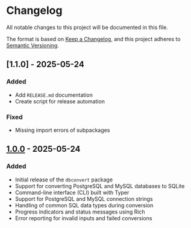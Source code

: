 # Changelog

All notable changes to this project will be documented in this file.

The format is based on [Keep a Changelog](https://keepachangelog.com/en/1.1.0/),
and this project adheres to [Semantic Versioning](https://semver.org/spec/v2.0.0.html).

## [1.1.0] - 2025-05-24

### Added
- Add `RELEASE.md` documentation
- Create script for release automation

### Fixed
- Missing import errors of subpackages

## [1.0.0] - 2025-05-24

### Added
- Initial release of the `dbconvert` package
- Support for converting PostgreSQL and MySQL databases to SQLite
- Command-line interface (CLI) built with Typer
- Support for PostgreSQL and MySQL connection strings
- Handling of common SQL data types during conversion
- Progress indicators and status messages using Rich
- Error reporting for invalid inputs and failed conversions


[1.0.0]: https://github.com/ysskrishna/dbconvert/releases/tag/v1.0.0 